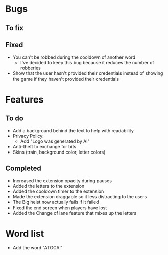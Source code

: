 # Bugs
## To fix

## Fixed
- You can't be robbed during the cooldown of another word
    - I've decided to keep this bug because it reduces the number of robberies
- Show that the user hasn't provided their credentials instead of showing the game if they haven't provided their credentials

# Features
## To do
- Add a background behind the text to help with readability
- Privacy Policy:
    - Add "Logo was generated by AI"
- Anti-theft to exchange for bits
- Skins (train, background color, letter colors)

## Completed
- Increased the extension opacity during pauses
- Added the letters to the extension
- Added the cooldown timer to the extension
- Made the extension draggable so it less distracting to the users
- The Big heist now actually fails if it failed
- Fixed the end screen when players have lost
- Added the Change of lane feature that mixes up the letters

# Word list
- Add the word "ATOCA."
